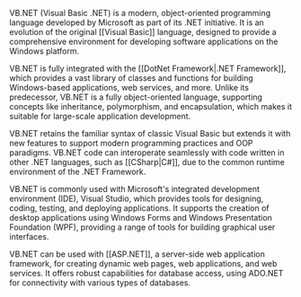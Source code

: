 VB.NET (Visual Basic .NET) is a modern, object-oriented programming language developed by Microsoft as part of its .NET initiative. It is an evolution of the original [[Visual Basic]] language, designed to provide a comprehensive environment for developing software applications on the Windows platform.

VB.NET is fully integrated with the [[DotNet Framework|.NET Framework]], which provides a vast library of classes and functions for building Windows-based applications, web services, and more. Unlike its predecessor, VB.NET is a fully object-oriented language, supporting concepts like inheritance, polymorphism, and encapsulation, which makes it suitable for large-scale application development.

VB.NET retains the familiar syntax of classic Visual Basic but extends it with new features to support modern programming practices and OOP paradigms. VB.NET code can interoperate seamlessly with code written in other .NET languages, such as [[CSharp|C#]], due to the common runtime environment of the .NET Framework.

VB.NET is commonly used with Microsoft's integrated development environment (IDE), Visual Studio, which provides tools for designing, coding, testing, and deploying applications. It supports the creation of desktop applications using Windows Forms and Windows Presentation Foundation (WPF), providing a range of tools for building graphical user interfaces.

VB.NET can be used with [[ASP.NET]], a server-side web application framework, for creating dynamic web pages, web applications, and web services. It offers robust capabilities for database access, using ADO.NET for connectivity with various types of databases.
